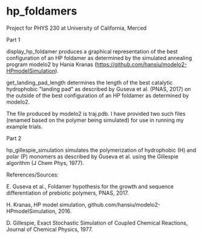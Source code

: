 # hp_foldamers
Project for PHYS 230 at University of  California, Merced

Part 1

display_hp_foldamer produces a graphical representation of the best configuration of an HP foldamer as determined by the simulated annealing program modelo2 by Hania Kranas (https://github.com/hansiu/modelo2-HPmodelSimulation).

get_landing_pad_length determines the length of the best catalytic hydrophobic "landing pad" as described by Guseva et al. (PNAS, 2017) on the outside of the best configuration of an HP foldamer as determined by modelo2.

The file produced by modelo2 is traj.pdb. I have provided two such files (renamed based on the polymer being simulated) for use in running my example trials.

Part 2

hp_gillespie_simulation simulates the polymerization of hydrophobic (H) and polar (P) monomers as described by Guseva et al. using the Gillespie algorithm (J Chem Phys, 1977).

References/Sources:

E. Guseva et al., Foldamer hypothesis for the growth and sequence differentiation of prebiotic polymers, PNAS, 2017.

H. Kranas, HP model simulation, github.com/hansiu/modelo2-HPmodelSimulation, 2016.

D. Gillespie, Exact Stochastic Simulation of Coupled Chemical Reactions, Journal of Chemical Physics, 1977.
